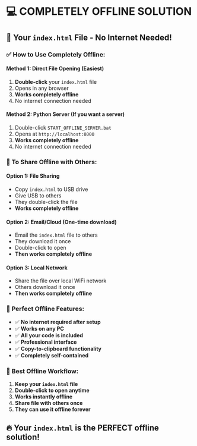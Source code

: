 # 💻 COMPLETELY OFFLINE SOLUTION

## 🎯 Your `index.html` File - No Internet Needed!

### ✅ **How to Use Completely Offline:**

#### **Method 1: Direct File Opening (Easiest)**
1. **Double-click** your `index.html` file
2. Opens in any browser
3. **Works completely offline**
4. No internet connection needed

#### **Method 2: Python Server (If you want a server)**
1. Double-click `START_OFFLINE_SERVER.bat`
2. Opens at `http://localhost:8000`
3. **Works completely offline**
4. No internet connection needed

### 🚀 **To Share Offline with Others:**

#### **Option 1: File Sharing**
- Copy `index.html` to USB drive
- Give USB to others
- They double-click the file
- **Works completely offline**

#### **Option 2: Email/Cloud (One-time download)**
- Email the `index.html` file to others
- They download it once
- Double-click to open
- **Then works completely offline**

#### **Option 3: Local Network**
- Share the file over local WiFi network
- Others download it once
- **Then works completely offline**

### 🎉 **Perfect Offline Features:**
- ✅ **No internet required after setup**
- ✅ **Works on any PC**
- ✅ **All your code is included**
- ✅ **Professional interface**
- ✅ **Copy-to-clipboard functionality**
- ✅ **Completely self-contained**

### 📱 **Best Offline Workflow:**
1. **Keep your `index.html` file**
2. **Double-click to open anytime**
3. **Works instantly offline**
4. **Share file with others once**
5. **They can use it offline forever**

## 🔥 **Your `index.html` is the PERFECT offline solution!**
